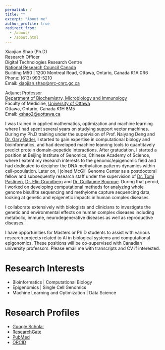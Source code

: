 ```yaml
---
permalink: /
title: ""
excerpt: "About me"
author_profile: true
redirect_from: 
  - /about/
  - /about.html
---
```

Xiaojian Shao (Ph.D)\
Research Officer\
Digital Technologies Research Centre\
[National Research Council Canada](https://nrc.canada.ca/en)\
Building M50 | 1200 Montreal Road, Ottawa, Ontario, Canada K1A 0R6\
Phone: (613) 993-5210\
Email: xiaojian.shao@nrc-cnrc.gc.ca

Adjunct Professor\
[Department of Biochemistry, Microbiology and Immunology](https://www2.uottawa.ca/faculty-medicine/biochemistry-microbiology-immunology)\
Faculty of Medicine, [University of Ottawa](https://www2.uottawa.ca/en)\
Ottawa, Ontario, Canada K1H 8M5\
Email: xshao2@uottawa.ca

I was trained in applied mathematics, optimization and machine learning where I had spent several years on studying support vector machines. During my Ph.D training under the supervision of Prof. Naiyang Deng and [Dr. Gary Bader](https://baderlab.org/), I started to gain expertise in computational biology and bioinformatics, and had developed machine leanring tools to quantitavely predict protein domain-pepetide interactions. After gratudation, I started a position at Beijing Institute of Genomics, Chinese Academy of Science, where I extent my research interests to the genomic/epigenomic field and had dedicated to decipher the DNA methylation patterns dynamics within cell-population. Later on, I joined McGill Genome Center as a postdoctoral fellow and subsequently research staff under the supervision of [Dr. Tomi Pastinen](https://www.childrensmercy.org/profiles/tomi-pastinen/), [Dr. Elin Grundberg](https://www.childrensmercy.org/profiles/elin-grundberg/) and [Dr. Guillaume Bourque](https://computationalgenomics.ca/montreal-team/). During that peroid, I worked on developing computational methods for analyzing whole genome bisulfite sequencing and methylome capture sequencing data, looking at genetic and epigenetic impacts in human complex diseases. 

I collaborate extensively with biologists and clinicians to investigate the genetic and environmental effects on human complex diseases including metabolic, immune, neurodegenerative diseases as well as reproductive diseases. 

I have opportunities for Masters or Ph.D students to assist with various research projects related to AI in biological systems and computational epigonomics. These positions will be co-supervised with Canadian university professors. Please email me with transcripts and CV if interested.

Research Interests
======
* Bioinformatics \| Computational Biology
* Epigenomics \| Single Cell Genomics
* Machine Learning and Optimization \| Data Science

Research Profiles
======
* [Google Scholar](https://scholar.google.com/citations?user=mTRD58wAAAAJ&hl=en)
* [ResearchGate](https://www.researchgate.net/profile/Xiaojian-Shao)
* [PubMed](https://pubmed.ncbi.nlm.nih.gov/?term=xiaojian%20shao)
* [ORCID](https://orcid.org/0000-0002-3044-621X)


